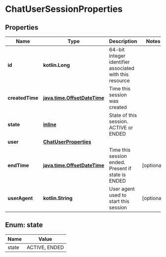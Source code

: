 
# ChatUserSessionProperties

## Properties
Name | Type | Description | Notes
------------ | ------------- | ------------- | -------------
**id** | **kotlin.Long** | 64-bit integer identifier associated with this resource | 
**createdTime** | [**java.time.OffsetDateTime**](java.time.OffsetDateTime.md) | Time this session was created | 
**state** | [**inline**](#State) | State of this session. ACTIVE or ENDED | 
**user** | [**ChatUserProperties**](ChatUserProperties.md) |  | 
**endTime** | [**java.time.OffsetDateTime**](java.time.OffsetDateTime.md) | Time this session ended. Present if state is ENDED |  [optional]
**userAgent** | **kotlin.String** | User agent used to start this session |  [optional]


<a id="State"></a>
## Enum: state
Name | Value
---- | -----
state | ACTIVE, ENDED



